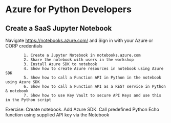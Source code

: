 # Azure for Python Developers

 ## Create a SaaS Jupyter Notebook 
 
 Navigate https://notebooks.azure.com/ and Sign in with your Azure or CORP credentials 
 
 
 
			1. Create a Jupyter Notebook in notebooks.azure.com
			2. Share the notebook with users in the workshop
			3. Install Azure SDK to notebook
			4. Show how to create Azure resources in notebook using Azure SDK
			5. Show how to call a Function API in Python in the notebook using Azure SDK
			6. Show how to call a Function API as a REST service in Python & notebook
			7. Show how to use Key Vault to secure API Keys and use this in the Python script
Exercise: Create notebook. Add Azure SDK. Call predefined Python Echo function using supplied API key via the Notebook

